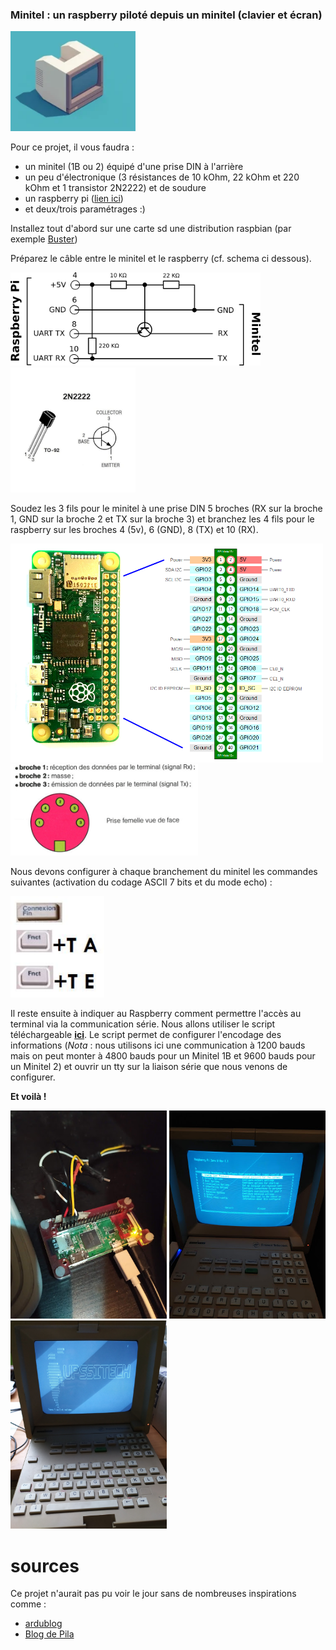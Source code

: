 ### Minitel : un raspberry piloté depuis un minitel (clavier et écran)
<img src="https://github.com/truillet/Projets/blob/master/minitel/photos/minitel.webp" width="200" alt="Minitel"/>

Pour ce projet, il vous faudra : 
* un minitel (1B ou 2) équipé d'une prise DIN à l'arrière
* un peu d'électronique (3 résistances de 10 kOhm, 22 kOhm et 220 kOhm et 1 transistor 2N2222) et de soudure
* un raspberry pi ([lien ici](https://shop.pimoroni.com/products/raspberry-pi-zero-wh-with-pre-soldered-header))
* et deux/trois paramétrages :)

Installez tout d'abord sur une carte sd une distribution raspbian (par exemple [Buster](https://www.raspberrypi.org/downloads))

Préparez le câble entre le minitel et le raspberry (cf. schema ci dessous).

<img src="https://github.com/truillet/Projets/blob/master/minitel/schemas/schema_minitel_rpi.png" width="400" alt="montage du cable Minitel / GPIO"> <img src="https://github.com/truillet/Projets/blob/master/minitel/schemas/transistor.png" width="200" alt="Transistor">

Soudez les 3 fils pour le minitel à une prise DIN 5 broches (RX sur la broche 1, GND sur la broche 2 et TX sur la broche 3) et branchez les 4 fils pour le raspberry sur les broches 4 (5v), 6 (GND), 8 (TX) et 10 (RX).

<img src="https://github.com/truillet/Projets/blob/master/minitel/schemas/GPIO_RPi.png" width="500" alt="GPIO Raspberry"> <img src="https://github.com/truillet/Projets/blob/master/minitel/schemas/prise_DIN.png" width="300" alt="Prise DIN 5 broches">

Nous devons configurer à chaque branchement du minitel les commandes suivantes (activation du codage ASCII 7 bits et du mode echo) : 

<img src="https://github.com/truillet/Projets/blob/master/minitel/schemas/commandes_minitel.jpg" width="150" alt="commandes du Minitel / GPIO">


Il reste ensuite à indiquer au Raspberry comment permettre l'accès au terminal via la communication série.
Nous allons utiliser le script téléchargeable **[ici](https://github.com/truillet/Projets/blob/master/minitel/getty_minitel.sh)**. Le script permet de configurer l'encodage des informations (*Nota* : nous utilisons ici une communication à 1200 bauds mais on peut monter à 4800 bauds pour un Minitel 1B et 9600 bauds pour un Minitel 2) et ouvrir un tty sur la liaison série que nous venons de configurer.

**Et voilà !**

<img src="https://github.com/truillet/Projets/blob/master/minitel/photos/RPi0.jpg" width="250" alt="Raspberry branché"> <img src="https://github.com/truillet/Projets/blob/master/minitel/photos/RaspbianOnMinitel.jpg" width="250" alt="Raspi-config sur minitel">
<img src="https://github.com/truillet/Projets/blob/master/minitel/photos/minitel.jpg" width="250" alt="Minitel"/>

# sources
Ce projet n'aurait pas pu voir le jour sans de nombreuses inspirations comme :
* [ardublog](https://arduino103.blogspot.com/2019/04/utiliser-un-minitel-comme-terminal-pour.html)
* [Blog de Pila](https://arduiblog.com/2019/04/29/ressuscitez-le-minitel)
